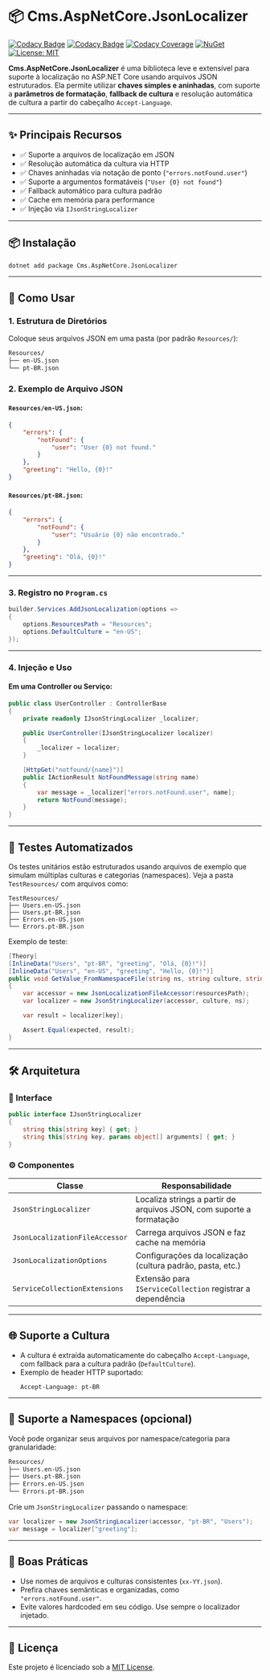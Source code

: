 # 📦 Cms.AspNetCore.JsonLocalizer

[![Codacy Badge](https://api.codacy.com/project/badge/Grade/356e8b5130994637b16075fcec31fbb8)](https://app.codacy.com/gh/cmssantos/aspnetcore-jsonlocalizer?utm_source=github.com&utm_medium=referral&utm_content=cmssantos/aspnetcore-jsonlocalizer&utm_campaign=Badge_Grade)
[![Codacy Badge](https://app.codacy.com/project/badge/Grade/SEU_PROJECT_ID)](https://www.codacy.com/gh/SEU_USUARIO/SEU_REPOSITORIO/dashboard?utm_source=github.com&amp;utm_medium=referral&amp;utm_content=SEU_USUARIO/SEU_REPOSITORIO&amp;utm_campaign=Badge_Grade)
[![Codacy Coverage](https://app.codacy.com/project/badge/Coverage/SEU_PROJECT_ID)](https://www.codacy.com/gh/SEU_USUARIO/SEU_REPOSITORIO/dashboard?utm_source=github.com&utm_medium=referral&utm_content=SEU_USUARIO/SEU_REPOSITORIO&utm_campaign=Badge_Coverage)
[![NuGet](https://img.shields.io/nuget/v/Cms.AspNetCore.JsonLocalizer.svg)](https://www.nuget.org/packages/Cms.AspNetCore.JsonLocalizer)
[![License: MIT](https://img.shields.io/badge/License-MIT-yellow.svg)](LICENSE)

**Cms.AspNetCore.JsonLocalizer** é uma biblioteca leve e extensível para suporte à localização no ASP.NET Core usando arquivos JSON estruturados. Ela permite utilizar **chaves simples e aninhadas**, com suporte a **parâmetros de formatação**, **fallback de cultura** e resolução automática de cultura a partir do cabeçalho `Accept-Language`.

---

## ✨ Principais Recursos

-   ✅ Suporte a arquivos de localização em JSON
-   ✅ Resolução automática da cultura via HTTP
-   ✅ Chaves aninhadas via notação de ponto (`"errors.notFound.user"`)
-   ✅ Suporte a argumentos formatáveis (`"User {0} not found"`)
-   ✅ Fallback automático para cultura padrão
-   ✅ Cache em memória para performance
-   ✅ Injeção via `IJsonStringLocalizer`

---

## 📦 Instalação

```bash
dotnet add package Cms.AspNetCore.JsonLocalizer
```

---

## 🚀 Como Usar

### 1. Estrutura de Diretórios

Coloque seus arquivos JSON em uma pasta (por padrão `Resources/`):

```bash
Resources/
├── en-US.json
└── pt-BR.json
```

### 2. Exemplo de Arquivo JSON

#### `Resources/en-US.json`:

```json
{
    "errors": {
        "notFound": {
            "user": "User {0} not found."
        }
    },
    "greeting": "Hello, {0}!"
}
```

#### `Resources/pt-BR.json`:

```json
{
    "errors": {
        "notFound": {
            "user": "Usuário {0} não encontrado."
        }
    },
    "greeting": "Olá, {0}!"
}
```

---

### 3. Registro no `Program.cs`

```csharp
builder.Services.AddJsonLocalization(options =>
{
    options.ResourcesPath = "Resources";
    options.DefaultCulture = "en-US";
});
```

---

### 4. Injeção e Uso

#### Em uma Controller ou Serviço:

```csharp
public class UserController : ControllerBase
{
    private readonly IJsonStringLocalizer _localizer;

    public UserController(IJsonStringLocalizer localizer)
    {
        _localizer = localizer;
    }

    [HttpGet("notfound/{name}")]
    public IActionResult NotFoundMessage(string name)
    {
        var message = _localizer["errors.notFound.user", name];
        return NotFound(message);
    }
}
```

---

## 🧪 Testes Automatizados

Os testes unitários estão estruturados usando arquivos de exemplo que simulam múltiplas culturas e categorias (namespaces). Veja a pasta `TestResources/` com arquivos como:

```
TestResources/
├── Users.en-US.json
├── Users.pt-BR.json
├── Errors.en-US.json
└── Errors.pt-BR.json
```

Exemplo de teste:

```csharp
[Theory]
[InlineData("Users", "pt-BR", "greeting", "Olá, {0}!")]
[InlineData("Users", "en-US", "greeting", "Hello, {0}!")]
public void GetValue_FromNamespaceFile(string ns, string culture, string key, string expected)
{
    var accessor = new JsonLocalizationFileAccessor(resourcesPath);
    var localizer = new JsonStringLocalizer(accessor, culture, ns);

    var result = localizer[key];

    Assert.Equal(expected, result);
}
```

---

## 🛠 Arquitetura

### 🔑 Interface

```csharp
public interface IJsonStringLocalizer
{
    string this[string key] { get; }
    string this[string key, params object[] arguments] { get; }
}
```

### ⚙️ Componentes

| Classe                         | Responsabilidade                                                     |
| ------------------------------ | -------------------------------------------------------------------- |
| `JsonStringLocalizer`          | Localiza strings a partir de arquivos JSON, com suporte a formatação |
| `JsonLocalizationFileAccessor` | Carrega arquivos JSON e faz cache na memória                         |
| `JsonLocalizationOptions`      | Configurações da localização (cultura padrão, pasta, etc.)           |
| `ServiceCollectionExtensions`  | Extensão para `IServiceCollection` registrar a dependência           |

---

## 🌐 Suporte a Cultura

-   A cultura é extraída automaticamente do cabeçalho `Accept-Language`, com fallback para a cultura padrão (`DefaultCulture`).
-   Exemplo de header HTTP suportado:
    ```
    Accept-Language: pt-BR
    ```

---

## 🧩 Suporte a Namespaces (opcional)

Você pode organizar seus arquivos por namespace/categoria para granularidade:

```bash
Resources/
├── Users.en-US.json
├── Users.pt-BR.json
├── Errors.en-US.json
└── Errors.pt-BR.json
```

Crie um `JsonStringLocalizer` passando o namespace:

```csharp
var localizer = new JsonStringLocalizer(accessor, "pt-BR", "Users");
var message = localizer["greeting"];
```

---

## 🧼 Boas Práticas

-   Use nomes de arquivos e culturas consistentes (`xx-YY.json`).
-   Prefira chaves semânticas e organizadas, como `"errors.notFound.user"`.
-   Evite valores hardcoded em seu código. Use sempre o localizador injetado.

---

## 📄 Licença

Este projeto é licenciado sob a [MIT License](LICENSE).
